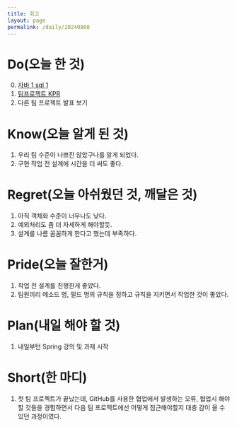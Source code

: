 ```yaml
---
title: 회고
layout: page
permalink: /daily/20240808
---
```

# Do(오늘 한 것)
0. [자바 1 sql 1](https://github.com/Rlackdals981010/javacode/tree/main/20240808)
1. [팀프로젝트 KPR](https://velog.io/@rlackdals_98/%ED%8C%80-%ED%94%84%EB%A1%9C%EC%A0%9D%ED%8A%B8-1.-KPT)
2. 다른 팀 프로젝트 발표 보기

# Know(오늘 알게 된 것)
1. 우리 팀 수준이 나쁘진 않았구나를 알게 되었다.
2. 구현 작업 전 설계에 시간을 더 써도 좋다.

# Regret(오늘 아쉬웠던 것, 깨달은 것)
1. 아직 객체화 수준이 너무나도 낮다.
2. 예외처리도 좀 더 자세하게 해야할듯.
3. 설계를 나름 꼼꼼하게 한다고 했는데 부족하다.

# Pride(오늘 잘한거)
1. 작업 전 설계를 진행한게 좋았다.
2. 팀원끼리 메소드 명, 필드 명의 규칙을 정하고 규칙을 지키면서 작업한 것이 좋았다.

# Plan(내일 해야 할 것)
1. 내일부턴 Spring 강의 및 과제 시작

# Short(한 마디)
1. 첫 팀 프로젝트가 끝났는데, GitHub를 사용한 협업에서 발생하는 오류, 협업시 해야할 것들을 경험하면서 다음 팀 프로젝트에선 어떻게 접근해야할지 대충 감이 올 수 있던 과정이였다.
